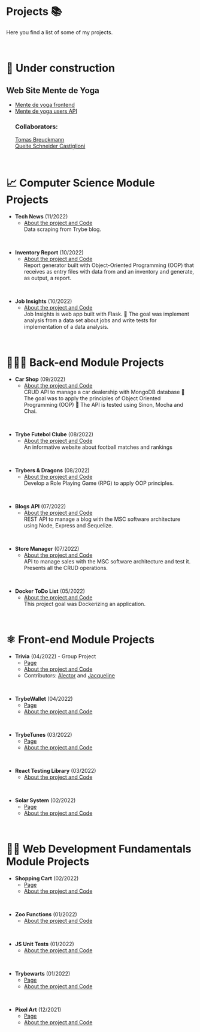 # Projects 📚

Here you find a list of some of my projects.

<br>

# 🚧 Under construction
<div>
  <h2>Web Site Mente de Yoga</h2>
  <ul>
    <li><a href='https://github.com/queite/mente-de-yoga'>Mente de yoga frontend</a></li>
    <li><a href='https://github.com/queite/mente-de-yoga-api'>Mente de yoga users API</a></li>
    <h3>Collaborators:</h3>
    <a href='https://github.com/Tomas-Breuckmann'>Tomas Breuckmann</a><br>
    <a href='https://github.com/queite'>Queite Schneider Castiglioni</a>
  </ul>
</div>

<br>

# 📈 Computer Science Module Projects

* **Tech News** (11/2022)
  * [About the project and Code](https://github.com/queite/tech-news)<br>
Data scraping from Trybe blog.

<br>

* **Inventory Report** (10/2022)
  * [About the project and Code](https://github.com/queite/inventory-report)<br>
Report generator built with Object-Oriented Programming (OOP) that receives as entry files with data from and an inventory and generate, as output, a report.

<br>

* **Job Insights** (10/2022)
  * [About the project and Code](https://github.com/queite/car-shop)<br>
Job Insights is web app built with Flask.
🎯 The goal was implement analysis from a data set about jobs and write tests for implementation of a data analysis.

<br>

#  👩🏻‍💻 Back-end Module Projects

* **Car Shop** (09/2022)
  * [About the project and Code](https://github.com/queite/car-shop)<br>
CRUD API to manage a car dealership with MongoDB database 🎯 The goal was to apply the principles of Object Oriented Programming (OOP) 🧪 The API is tested using Sinon, Mocha and Chai.

<br>

* **Trybe Futebol Clube** (08/2022)
  * [About the project and Code](https://github.com/queite/trybe-futebol-clube)<br>
An informative website about football matches and rankings

<br>

* **Trybers & Dragons** (08/2022)
  * [About the project and Code](https://github.com/queite/trybers-and-dragons)<br>
Develop a Role Playing Game (RPG) to apply OOP principles.

<br>

* **Blogs API** (07/2022)
  * [About the project and Code](https://github.com/queite/blogs-api)<br>
REST API to manage a blog with the MSC software architecture using Node, Express and Sequelize.

<br>

* **Store Manager** (07/2022)
  * [About the project and Code](https://github.com/queite/store-manager)<br>
API to manage sales with the MSC software architecture and test it. Presents all the CRUD operations.

<br>

* **Docker ToDo List** (05/2022)
  * [About the project and Code](https://github.com/queite/docker-project)<br>
This project goal was Dockerizing an application.

<br>

# ⚛️ Front-end Module Projects

* **Trivia** (04/2022) - Group Project
  * [Page](https://queite.github.io/trivia/)
  * [About the project and Code](https://github.com/queite/trivia)
  * Contributors: [Alector](https://github.com/AlectorAlexander) and [Jacqueline](https://github.com/Jacqueline-Silva)

<br>

* **TrybeWallet** (04/2022)
  * [Page](https://queite.github.io/trybewallet/#/)
  * [About the project and Code](https://github.com/queite/trybewallet)

<br>

* **TrybeTunes** (03/2022)
  * [Page](https://queite.github.io/trybetunes/)
  * [About the project and Code](https://github.com/queite/trybetunes)

<br>

* **React Testing Library** (03/2022)
  * [About the project and Code](https://github.com/queite/RTL-project)

<br>

* **Solar System** (02/2022)
  * [Page](https://queite.github.io/solar-system/)
  * [About the project and Code](https://github.com/queite/solar-system)

<br>

# 👩‍💻 Web Development Fundamentals Module Projects

* **Shopping Cart** (02/2022)
  * [Page](https://queite.github.io/LearningProjects/ShoppingCart/index.html)
  * [About the project and Code](https://github.com/queite/queite.github.io/tree/main/LearningProjects/ShoppingCart)

<br>

* **Zoo Functions** (01/2022)
  * [About the project and Code](https://github.com/queite/queite.github.io/tree/main/LearningProjects/ZooFunctions)

 <br>

* **JS Unit Tests** (01/2022)
  * [About the project and Code](https://github.com/queite/queite.github.io/tree/main/LearningProjects/JSUnitTests)

 <br>

* **Trybewarts** (01/2022)
  * [Page](https://queite.github.io/LearningProjects/Trybewarts/index.html)
  * [About the project and Code](https://github.com/queite/queite.github.io/tree/main/LearningProjects/Trybewarts)

 <br>

* **Pixel Art** (12/2021)
  * [Page](https://queite.github.io/LearningProjects/PixelsArtProject/index.html)
  * [About the project and Code](https://github.com/queite/queite.github.io/tree/main/LearningProjects/PixelsArtProject)

 <br>
